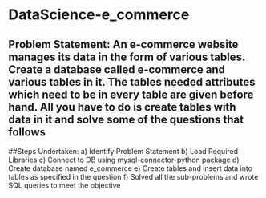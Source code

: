 # DataScience-e_commerce
## Problem Statement: An e-commerce website manages its data in the form of various tables. Create a database called e-commerce and various tables in it. The tables needed attributes which need to be in every table are given before hand. All you have to do is create tables with data in it and solve some of the questions that follows
##Steps Undertaken:
a) Identify Problem Statement
b) Load Required Libraries
c) Connect to DB using mysql-connector-python package
d) Create database named e_commerce
e) Create tables and insert data into tables as specified in the question
f) Solved all the sub-problems and wrote SQL queries to meet the objective
